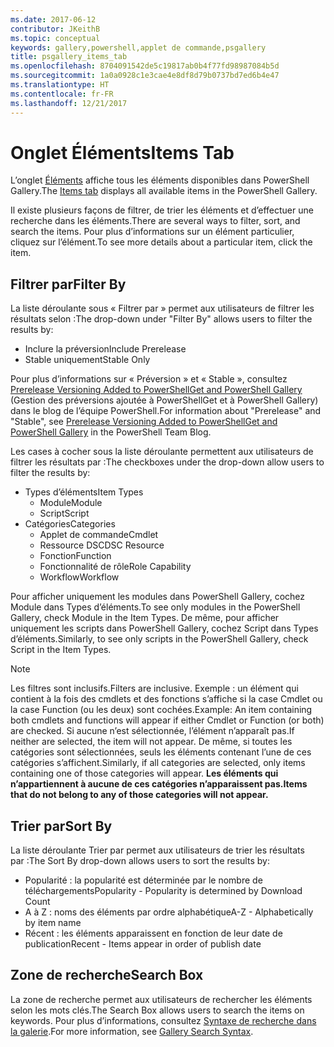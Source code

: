 ```yaml
---
ms.date: 2017-06-12
contributor: JKeithB
ms.topic: conceptual
keywords: gallery,powershell,applet de commande,psgallery
title: psgallery_items_tab
ms.openlocfilehash: 8704091542de5c19817ab0b4f77fd98987084b5d
ms.sourcegitcommit: 1a0a0928c1e3cae4e8df8d79b0737bd7ed6b4e47
ms.translationtype: HT
ms.contentlocale: fr-FR
ms.lasthandoff: 12/21/2017
---
```

# <a name="items-tab"></a><span data-ttu-id="155b5-103">Onglet Éléments</span><span class="sxs-lookup"><span data-stu-id="155b5-103">Items Tab</span></span>

<span data-ttu-id="155b5-104">L’onglet [Éléments](https://www.powershellgallery.com/items) affiche tous les éléments disponibles dans PowerShell Gallery.</span><span class="sxs-lookup"><span data-stu-id="155b5-104">The [Items tab](https://www.powershellgallery.com/items) displays all available items in the PowerShell Gallery.</span></span>

<span data-ttu-id="155b5-105">Il existe plusieurs façons de filtrer, de trier les éléments et d’effectuer une recherche dans les éléments.</span><span class="sxs-lookup"><span data-stu-id="155b5-105">There are several ways to filter, sort, and search the items.</span></span>
<span data-ttu-id="155b5-106">Pour plus d’informations sur un élément particulier, cliquez sur l’élément.</span><span class="sxs-lookup"><span data-stu-id="155b5-106">To see more details about a particular item, click the item.</span></span>

## <a name="filter-by"></a><span data-ttu-id="155b5-107">Filtrer par</span><span class="sxs-lookup"><span data-stu-id="155b5-107">Filter By</span></span>

<span data-ttu-id="155b5-108">La liste déroulante sous « Filtrer par » permet aux utilisateurs de filtrer les résultats selon :</span><span class="sxs-lookup"><span data-stu-id="155b5-108">The drop-down under "Filter By" allows users to filter the results by:</span></span>
* <span data-ttu-id="155b5-109">Inclure la préversion</span><span class="sxs-lookup"><span data-stu-id="155b5-109">Include Prerelease</span></span>
* <span data-ttu-id="155b5-110">Stable uniquement</span><span class="sxs-lookup"><span data-stu-id="155b5-110">Stable Only</span></span>

<span data-ttu-id="155b5-111">Pour plus d’informations sur « Préversion » et « Stable », consultez [Prerelease Versioning Added to PowerShellGet and PowerShell Gallery](https://blogs.msdn.microsoft.com/powershell/2017/12/05/prerelease-versioning-added-to-powershellget-and-powershell-gallery/) (Gestion des préversions ajoutée à PowerShellGet et à PowerShell Gallery) dans le blog de l’équipe PowerShell.</span><span class="sxs-lookup"><span data-stu-id="155b5-111">For information about "Prerelease" and "Stable", see [Prerelease Versioning Added to PowerShellGet and PowerShell Gallery](https://blogs.msdn.microsoft.com/powershell/2017/12/05/prerelease-versioning-added-to-powershellget-and-powershell-gallery/) in the PowerShell Team Blog.</span></span>

<span data-ttu-id="155b5-112">Les cases à cocher sous la liste déroulante permettent aux utilisateurs de filtrer les résultats par :</span><span class="sxs-lookup"><span data-stu-id="155b5-112">The checkboxes under the drop-down allow users to filter the results by:</span></span>
* <span data-ttu-id="155b5-113">Types d’éléments</span><span class="sxs-lookup"><span data-stu-id="155b5-113">Item Types</span></span>
  - <span data-ttu-id="155b5-114">Module</span><span class="sxs-lookup"><span data-stu-id="155b5-114">Module</span></span>
  - <span data-ttu-id="155b5-115">Script</span><span class="sxs-lookup"><span data-stu-id="155b5-115">Script</span></span>
* <span data-ttu-id="155b5-116">Catégories</span><span class="sxs-lookup"><span data-stu-id="155b5-116">Categories</span></span>
  - <span data-ttu-id="155b5-117">Applet de commande</span><span class="sxs-lookup"><span data-stu-id="155b5-117">Cmdlet</span></span>
  - <span data-ttu-id="155b5-118">Ressource DSC</span><span class="sxs-lookup"><span data-stu-id="155b5-118">DSC Resource</span></span>
  - <span data-ttu-id="155b5-119">Fonction</span><span class="sxs-lookup"><span data-stu-id="155b5-119">Function</span></span>
  - <span data-ttu-id="155b5-120">Fonctionnalité de rôle</span><span class="sxs-lookup"><span data-stu-id="155b5-120">Role Capability</span></span>
  - <span data-ttu-id="155b5-121">Workflow</span><span class="sxs-lookup"><span data-stu-id="155b5-121">Workflow</span></span>

<span data-ttu-id="155b5-122">Pour afficher uniquement les modules dans PowerShell Gallery, cochez Module dans Types d’éléments.</span><span class="sxs-lookup"><span data-stu-id="155b5-122">To see only modules in the PowerShell Gallery, check Module in the Item Types.</span></span>
<span data-ttu-id="155b5-123">De même, pour afficher uniquement les scripts dans PowerShell Gallery, cochez Script dans Types d’éléments.</span><span class="sxs-lookup"><span data-stu-id="155b5-123">Similarly, to see only scripts in the PowerShell Gallery, check Script in the Item Types.</span></span>

> [!NOTE]
> <span data-ttu-id="155b5-124">Les filtres sont inclusifs.</span><span class="sxs-lookup"><span data-stu-id="155b5-124">Filters are inclusive.</span></span>
> <span data-ttu-id="155b5-125">Exemple : un élément qui contient à la fois des cmdlets et des fonctions s’affiche si la case Cmdlet ou la case Function (ou les deux) sont cochées.</span><span class="sxs-lookup"><span data-stu-id="155b5-125">Example: An item containing both cmdlets and functions will appear if either Cmdlet or Function (or both) are checked.</span></span>
> <span data-ttu-id="155b5-126">Si aucune n’est sélectionnée, l’élément n’apparaît pas.</span><span class="sxs-lookup"><span data-stu-id="155b5-126">If neither are selected, the item will not appear.</span></span>
> <span data-ttu-id="155b5-127">De même, si toutes les catégories sont sélectionnées, seuls les éléments contenant l’une de ces catégories s’affichent.</span><span class="sxs-lookup"><span data-stu-id="155b5-127">Similarly, if all categories are selected, only items containing one of those categories will appear.</span></span>
> <span data-ttu-id="155b5-128">**Les éléments qui n’appartiennent à aucune de ces catégories n’apparaissent pas.**</span><span class="sxs-lookup"><span data-stu-id="155b5-128">**Items that do not belong to any of those categories will not appear.**</span></span>

## <a name="sort-by"></a><span data-ttu-id="155b5-129">Trier par</span><span class="sxs-lookup"><span data-stu-id="155b5-129">Sort By</span></span>

<span data-ttu-id="155b5-130">La liste déroulante Trier par permet aux utilisateurs de trier les résultats par :</span><span class="sxs-lookup"><span data-stu-id="155b5-130">The Sort By drop-down allows users to sort the results by:</span></span>
* <span data-ttu-id="155b5-131">Popularité : la popularité est déterminée par le nombre de téléchargements</span><span class="sxs-lookup"><span data-stu-id="155b5-131">Popularity - Popularity is determined by Download Count</span></span>
* <span data-ttu-id="155b5-132">A à Z : noms des éléments par ordre alphabétique</span><span class="sxs-lookup"><span data-stu-id="155b5-132">A-Z - Alphabetically by item name</span></span>
* <span data-ttu-id="155b5-133">Récent : les éléments apparaissent en fonction de leur date de publication</span><span class="sxs-lookup"><span data-stu-id="155b5-133">Recent - Items appear in order of publish date</span></span>

## <a name="search-box"></a><span data-ttu-id="155b5-134">Zone de recherche</span><span class="sxs-lookup"><span data-stu-id="155b5-134">Search Box</span></span>

<span data-ttu-id="155b5-135">La zone de recherche permet aux utilisateurs de rechercher les éléments selon les mots clés.</span><span class="sxs-lookup"><span data-stu-id="155b5-135">The Search Box allows users to search the items on keywords.</span></span>
<span data-ttu-id="155b5-136">Pour plus d’informations, consultez [Syntaxe de recherche dans la galerie](psgallery_search_syntax.md).</span><span class="sxs-lookup"><span data-stu-id="155b5-136">For more information, see [Gallery Search Syntax](psgallery_search_syntax.md).</span></span>
